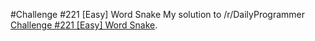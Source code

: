 #Challenge #221 [Easy] Word Snake
My solution to /r/DailyProgrammer [Challenge #221 [Easy] Word Snake](http://www.reddit.com/r/dailyprogrammer/comments/3bi5na/20150629_challenge_221_easy_word_snake/).
